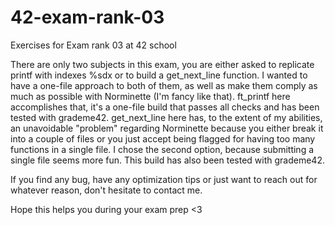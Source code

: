 # 42-exam-rank-03
Exercises for Exam rank 03 at 42 school

There are only two subjects in this exam, you are either asked to replicate printf with indexes %sdx or to build a get_next_line function. 
I wanted to have a one-file approach to both of them, as well as make them comply as much as possible with Norminette (I'm fancy like that). 
ft_printf here accomplishes that, it's a one-file build that passes all checks and has been tested with grademe42. 
get_next_line here has, to the extent of my abilities, an unavoidable "problem" regarding Norminette because you either break it into a couple of files or you just accept being flagged for having too many functions in a single file. I chose the second option, because submitting a single file seems more fun. This build has also been tested with grademe42.

If you find any bug, have any optimization tips or just want to reach out for whatever reason, don't hesitate to contact me.

Hope this helps you during your exam prep <3
